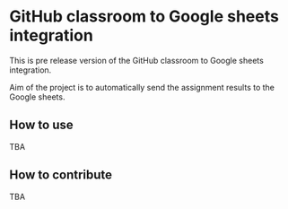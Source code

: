# GitHub classroom to Google sheets integration

This is pre release version of the GitHub classroom to Google sheets integration. 

Aim of the project is to automatically send the assignment results to the Google sheets.

## How to use

TBA

## How to contribute

TBA